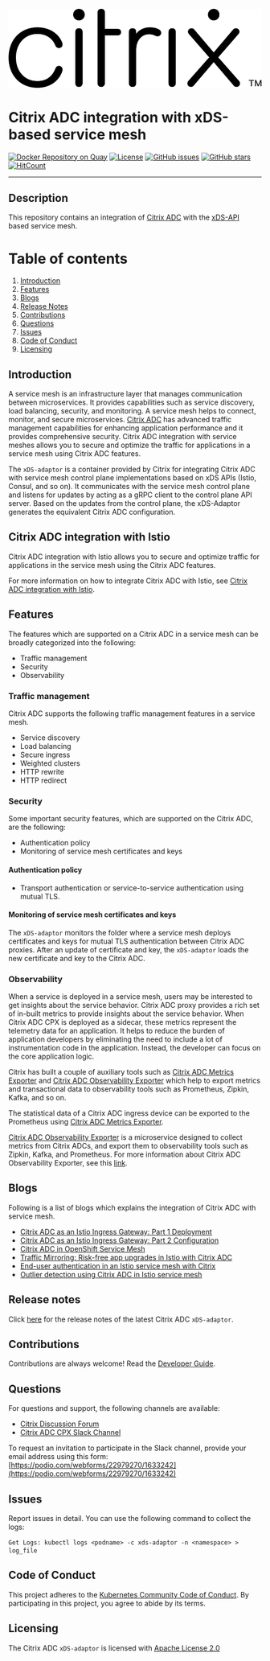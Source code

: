 ![Citrix Logo](docs/media/Citrix_Logo_Trademark.png)

# Citrix ADC integration with xDS-based service mesh

[![Docker Repository on Quay](https://quay.io/repository/citrix/citrix-istio-adaptor/status "Docker Repository on Quay")](https://quay.io/repository/citrix/citrix-istio-adaptor)
[![License](https://img.shields.io/badge/License-Apache%202.0-blue.svg)](./license/LICENSE)
[![GitHub issues](https://img.shields.io/github/issues/citrix/citrix-istio-adaptor.svg)](https://github.com/citrix/citrix-istio-adaptor/issues)
[![GitHub stars](https://img.shields.io/github/stars/citrix/citrix-istio-adaptor.svg)](https://github.com/citrix/citrix-istio-adaptor/stargazers)
[![HitCount](http://hits.dwyl.io/citrix/citrix-istio-adaptor.svg)](http://hits.dwyl.io/citrix/citrix-istio-adaptor)

---

## Description

This repository contains an integration of [Citrix ADC](https://www.citrix.com/products/citrix-adc/platforms.html) with the [xDS-API](https://github.com/envoyproxy/data-plane-api) based service mesh.

# Table of contents

1. [Introduction](#introduction)
5. [Features](#features)
7. [Blogs](#blogs)
8. [Release Notes](#release-notes)
9. [Contributions](#contributions)
10. [Questions](#questions)
11. [Issues](#issues)
12. [Code of Conduct](#code-of-conduct)
13. [Licensing](#licensing)

## <a name="introduction">Introduction</a>

A service mesh is an infrastructure layer that manages communication between microservices. It provides capabilities such as service discovery, load balancing, security, and monitoring. A service mesh helps to connect, monitor, and secure microservices. [Citrix ADC](https://www.citrix.com/products/citrix-adc/platforms.html) has advanced traffic management capabilities for enhancing application performance and it provides comprehensive security. Citrix ADC integration with service meshes allows you to secure and optimize the traffic for applications in a service mesh using Citrix ADC features.

The `xDS-adaptor` is a container provided by Citrix for integrating Citrix ADC with service mesh control plane implementations based on xDS APIs (Istio, Consul, and so on). It communicates with the service mesh control plane and listens for updates by acting as a gRPC client to the control plane API server. Based on the updates from the control plane, the xDS-Adaptor generates the equivalent Citrix ADC configuration.

## <a name="Citrix-ADC-integration-with-Istio">Citrix ADC integration with Istio</a>

Citrix ADC integration with Istio allows you to secure and optimize traffic for applications in the service mesh using the Citrix ADC features.

For more information on how to integrate Citrix ADC with Istio, see [Citrix ADC integration with Istio](./docs/istio-integration/README.md).

## <a name="features">Features</a>

The features which are supported on a Citrix ADC in a service mesh can be broadly categorized into the following:

- Traffic management
- Security
- Observability

### Traffic management

Citrix ADC supports the following traffic management features in a service mesh.

-  Service discovery
-  Load balancing
-  Secure ingress
-  Weighted clusters
-  HTTP rewrite
-  HTTP redirect

### Security

Some important security features, which are supported on the Citrix ADC, are the following:

-  Authentication policy
-  Monitoring of service mesh certificates and keys

#### Authentication policy

-  Transport authentication or service-to-service authentication using mutual TLS.

#### Monitoring of service mesh certificates and keys

The `xDS-adaptor` monitors the folder where a service mesh deploys certificates and keys for mutual TLS authentication between Citrix ADC proxies. After an update of certificate and key, the `xDS-adaptor` loads the new certificate and key to the Citrix ADC.

### Observability

When a service is deployed in a service mesh, users may be interested to get insights about the service behavior. Citrix ADC proxy provides a rich set of in-built metrics to provide insights about the service behavior. When Citrix ADC CPX is deployed as a sidecar, these metrics represent the telemetry data for an application. It helps to reduce the burden of application developers by eliminating the need to include a lot of instrumentation code in the application. Instead, the developer can focus on the core application logic.

Citrix has built a couple of auxiliary tools such as [Citrix ADC Metrics Exporter](https://github.com/citrix/citrix-adc-metrics-exporter) and [Citrix ADC Observability Exporter](https://github.com/citrix/citrix-observability-exporter) which help to export metrics and transactional data to observability tools such as Prometheus, Zipkin, Kafka, and so on.


The statistical data of a Citrix ADC ingress device can be exported to the Prometheus using [Citrix ADC Metrics Exporter](https://github.com/citrix/citrix-adc-metrics-exporter).

[Citrix ADC Observability Exporter](https://github.com/citrix/citrix-observability-exporter) is a microservice designed to collect metrics from Citrix ADCs, and export them to observability tools such as Zipkin, Kafka, and Prometheus.
For more information about Citrix ADC Observability Exporter, see this [link](https://github.com/citrix/citrix-observability-exporter).

## <a name="blogs">Blogs</a>

Following is a list of blogs which explains the integration of Citrix ADC with service mesh.

- [Citrix ADC as an Istio Ingress Gateway: Part 1 Deployment](https://www.citrix.com/blogs/2019/11/13/citrix-adc-as-an-istio-ingress-gateway-part-1-deployment/)
- [Citrix ADC as an Istio Ingress Gateway: Part 2 Configuration](https://www.citrix.com/blogs/2019/11/14/citrix-adc-as-an-istio-ingress-gateway-part-2-configuration/)
- [Citrix ADC in OpenShift Service Mesh](https://blog.openshift.com/citrix-adc-in-openshift-service-mesh/)
- [Traffic Mirroring: Risk-free app upgrades in Istio with Citrix ADC](https://www.citrix.com/blogs/2020/04/29/traffic-mirroring-risk-free-app-upgrades-in-istio-with-citrix-adc/)
- [End-user authentication in an Istio service mesh with Citrix](https://www.citrix.com/blogs/2020/03/19/end-user-authentication-in-istio-service-mesh-with-citrix/)
- [Outlier detection using Citrix ADC in Istio service mesh](https://www.citrix.com/blogs/2020/07/15/outlier-detection-using-citrix-adc-in-istio-service-mesh/)

## <a name="release-notes">Release notes</a>

Click [here](docs/release-notes.md) for the release notes of the latest Citrix ADC `xDS-adaptor`.

## <a name="contributions">Contributions</a>

Contributions are always welcome! Read the [Developer Guide](docs/developer-guide.md).

## <a name="questions">Questions</a>

For questions and support, the following channels are available:

-  [Citrix Discussion Forum](https://discussions.citrix.com/)
-  [Citrix ADC CPX Slack Channel](https://citrixadccloudnative.slack.com/)
  
To request an invitation to participate in the Slack channel, provide your email address using this form: [https://podio.com/webforms/22979270/1633242](https://podio.com/webforms/22979270/1633242)

## <a name="issues">Issues</a>

Report issues in detail. You can use the following command to collect the logs:

    Get Logs: kubectl logs <podname> -c xds-adaptor -n <namespace> > log_file

## <a name="code-of-conduct">Code of Conduct</a>

This project adheres to the [Kubernetes Community Code of Conduct](https://github.com/kubernetes/community/blob/master/code-of-conduct.md). By participating in this project, you agree to abide by its terms.

## <a name="licensing">Licensing</a>

The Citrix ADC `xDS-adaptor` is licensed with [Apache License 2.0](license/LICENSE)
